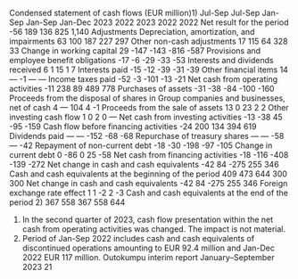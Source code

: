 Condensed statement of cash flows (EUR million)1)
Jul-Sep
Jul-Sep
Jan-Sep
Jan-Sep
Jan-Dec
2023
2022
2023
2022
2022
Net result for the period
-56
189
136
825
1,140
Adjustments
  Depreciation, amortization, and impairments
63
100
187
227
297
  Other non-cash adjustments
17
115
64
328
33
Change in working capital
29
-147
-143
-816
-587
Provisions and employee benefit obligations
-17
-6
-29
-33
-53
Interests and dividends received
6
1
15
1
7
Interests paid
-15
-12
-39
-31
-39
Other financial items
14
—
-1
—
—
Income taxes paid
-52
-3
-101
-13
-21
Net cash from operating activities
-11
238
89
489
778
Purchases of assets
-31
-38
-84
-100
-160
Proceeds from the disposal of shares in Group companies 
and businesses, net of cash
4
—
104
4
-1
Proceeds from the sale of assets
13
0
23
2
2
Other investing cash flow
1
0
2
0
—
Net cash from investing activities
-13
-38
45
-95
-159
Cash flow before financing activities
-24
200
134
394
619
Dividends paid
—
—
-152
-68
-68
Repurchase of treasury shares
—
—
-58
—
-42
Repayment of non-current debt
-18
-30
-198
-97
-105
Change in current debt
0
-86
0
25
-58
Net cash from financing activities
-18
-116
-408
-139
-272
Net change in cash and cash equivalents
-42
84
-275
255
346
Cash and cash equivalents at the beginning of the period
409
473
644
300
300
Net change in cash and cash equivalents
-42
84
-275
255
346
Foreign exchange rate effect 
1
1
-2
2
-3
Cash and cash equivalents at the end of the period 2)
367
558
367
558
644
1) In the second quarter of 2023, cash flow presentation within the net cash from operating activities was changed. The impact is not material.
2) Period of Jan-Sep 2022 includes cash and cash equivalents of discontinued operations amounting to EUR 92.4 million and Jan-Dec 2022 EUR 117 
million.
Outokumpu interim report January–September 2023      21
